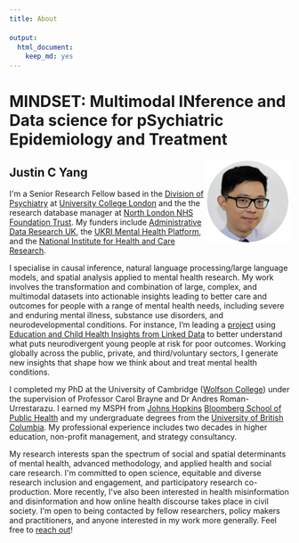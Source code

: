 ```yaml
---
title: About

output:
  html_document:
    keep_md: yes
---
```


# MINDSET: Multimodal INference and Data science for pSychiatric Epidemiology and Treatment

<div id = "profile" align="center" style="max-width:30%;min-width:80px;float:right;"><img src="profile_circle.png" alt="Headshot of Justin C Yang" alt="Justin C Yang, PhD" /> <a href = "https://bsky.app/profile/justinyang.me"><i class="fa-brands fa-bluesky fa-2x"></i></a> <a href = "https://orcid.org/0000-0003-2881-4906"><i class="ai ai-orcid fa-2x"></i></a> <a href = "https://scholar.google.com/citations?user=o-MsbBYAAAAJ"><i class="ai ai-google-scholar fa-2x"></i></a> <a href = "https://www.linkedin.com/in/yangjustinc"><i class="fa-brands fa-linkedin fa-2x"></i></a></div>

## Justin C Yang 

I'm a Senior Research Fellow based in the [Division of Psychiatry](https://www.ucl.ac.uk/psychiatry) at [University College London](https://www.ucl.ac.uk) and the the research database manager at [North London NHS Foundation Trust](https://www.northlondonmentalhealth.nhs.uk). My funders include [Administrative Data Research UK](https://www.adruk.org), the [UKRI Mental Health Platform](https://www.mentalhealthplatform.ac.uk), and the [National Institute for Health and Care Research](https://www.nihr.ac.uk). 

I specialise in causal inference, natural language processing/large language models, and spatial analysis applied to mental health research. My work involves the transformation and combination of large, complex, and multimodal datasets into actionable insights leading to better care and outcomes for people with a range of mental health needs, including severe and enduring mental illness, substance use disorders, and neurodevelopmental conditions. For instance, I’m leading a [project](https://www.adruk.org/news-publications/news-blogs/linking-data-to-improve-outcomes-for-neurodivergent-young-people) using [Education and Child Health Insights from Linked Data](https://www.echild.ac.uk/) to better understand what puts neurodivergent young people at risk for poor outcomes. Working globally across the public, private, and third/voluntary sectors, I generate new insights that shape how we think about and treat mental health conditions. 

I completed my PhD at the University of Cambridge ([Wolfson College](https://www.wolfson.cam.ac.uk)) under the supervision of Professor Carol Brayne and Dr Andres Roman-Urrestarazu. I earned my MSPH from [Johns Hopkins](https://www.jhu.edu) [Bloomberg School of Public Health](https://publichealth.jhu.edu) and my undergraduate degrees from the [University of British Columbia](https://www.ubc.ca). My professional experience includes two decades in higher education, non-profit management, and strategy consultancy. 

My research interests span the spectrum of social and spatial determinants of mental health, advanced methodology, and applied health and social care research. I'm committed to open science, equitable and diverse research inclusion and engagement, and participatory research co-production. More recently, I've also been interested in health misinformation and disinformation and how online health discourse takes place in civil society. I'm open to being contacted by fellow researchers, policy makers and practitioners, and anyone interested in my work more generally. Feel free to  [reach out](/contact)! 
